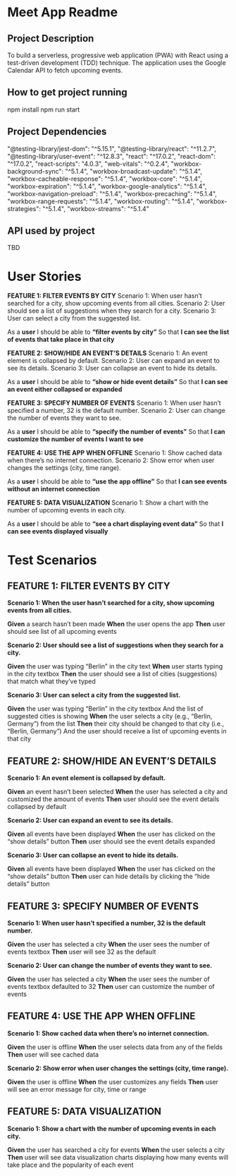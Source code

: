 # Meet App Readme

## Project Description

To build a serverless, progressive web application (PWA) with React using a test-driven
development (TDD) technique. The application uses the Google Calendar API to fetch
upcoming events.

## How to get project running 

npm install
npm run start

## Project Dependencies

 "@testing-library/jest-dom": "^5.15.1",
    "@testing-library/react": "^11.2.7",
    "@testing-library/user-event": "^12.8.3",
    "react": "^17.0.2",
    "react-dom": "^17.0.2",
    "react-scripts": "4.0.3",
    "web-vitals": "^0.2.4",
    "workbox-background-sync": "^5.1.4",
    "workbox-broadcast-update": "^5.1.4",
    "workbox-cacheable-response": "^5.1.4",
    "workbox-core": "^5.1.4",
    "workbox-expiration": "^5.1.4",
    "workbox-google-analytics": "^5.1.4",
    "workbox-navigation-preload": "^5.1.4",
    "workbox-precaching": "^5.1.4",
    "workbox-range-requests": "^5.1.4",
    "workbox-routing": "^5.1.4",
    "workbox-strategies": "^5.1.4",
    "workbox-streams": "^5.1.4"

## API used by project

TBD

# User Stories

**FEATURE 1: FILTER EVENTS BY CITY**
Scenario 1: When user hasn’t searched for a city, show upcoming events from all cities.
Scenario 2: User should see a list of suggestions when they search for a city.
Scenario 3: User can select a city from the suggested list.

As a **user**
I should be able to **“filter events by city”**
So that **I can see the list of events that take place in that city**

**FEATURE 2: SHOW/HIDE AN EVENT’S DETAILS**
Scenario 1: An event element is collapsed by default.
Scenario 2: User can expand an event to see its details.
Scenario 3: User can collapse an event to hide its details.

As a **user**
I should be able to **“show or hide event details”**
So that **I can see an event either collapsed or expanded**

**FEATURE 3: SPECIFY NUMBER OF EVENTS**
Scenario 1: When user hasn’t specified a number, 32 is the default number.
Scenario 2: User can change the number of events they want to see.

As a **user**
I should be able to **“specify the number of events”**
So that **I can customize the number of events I want to see**


**FEATURE 4: USE THE APP WHEN OFFLINE**
Scenario 1: Show cached data when there’s no internet connection.
Scenario 2: Show error when user changes the settings (city, time range).

As a **user**
I should be able to **“use the app offline”**
So that **I can see events without an internet connection**


**FEATURE 5: DATA VISUALIZATION**
Scenario 1: Show a chart with the number of upcoming events in each city.


As a **user**
I should be able to **“see a chart displaying event data”**
So that **I can see events displayed visually**


# Test Scenarios

## FEATURE 1: FILTER EVENTS BY CITY

**Scenario 1: When the user hasn’t searched for a city, show upcoming events from all cities.**

**Given** a search hasn’t been made
**When** the user opens the app
**Then** user should see list of all upcoming events

**Scenario 2: User should see a list of suggestions when they search for a city.**

**Given** the user was typing “Berlin” in the city text
**When** user starts typing in the city textbox
**Then** the user should see a list of cities (suggestions) that match what they’ve typed

**Scenario 3: User can select a city from the suggested list.**

**Given** the user was typing “Berlin” in the city textbox 
And the list of suggested cities is showing
**When** the user selects a city (e.g., “Berlin, Germany”) from the list
**Then** their city should be changed to that city (i.e., “Berlin, Germany”)
And the user should receive a list of upcoming events in that city

## FEATURE 2: SHOW/HIDE AN EVENT’S DETAILS

**Scenario 1: An event element is collapsed by default.**

**Given** an event hasn’t been selected
**When** the user has selected a city and customized the amount of events
**Then** user should see the event details collapsed by default

**Scenario 2: User can expand an event to see its details.**

**Given** all events have been displayed
**When** the user has clicked on the “show details” button
**Then** user should see the event details expanded 

**Scenario 3: User can collapse an event to hide its details.**

**Given** all events have been displayed
**When** the user has clicked on the “show details” button
**Then** user can hide details by clicking the “hide details” button

## FEATURE 3: SPECIFY NUMBER OF EVENTS

**Scenario 1: When user hasn’t specified a number, 32 is the default number.**

**Given** the user has selected a city
**When** the user sees the number of events textbox
**Then** user will see 32 as the default

**Scenario 2: User can change the number of events they want to see.**

**Given** the user has selected a city
**When** the user sees the number of events textbox defaulted to 32
**Then** user can customize the number of events

## FEATURE 4: USE THE APP WHEN OFFLINE

**Scenario 1: Show cached data when there’s no internet connection.**

**Given** the user is offline
**When** the user selects data from any of the fields
**Then** user will see cached data

**Scenario 2: Show error when user changes the settings (city, time range).**

**Given** the user is offline
**When** the user customizes any fields
**Then** user will see an error message for city, time or range

## FEATURE 5: DATA VISUALIZATION

**Scenario 1: Show a chart with the number of upcoming events in each city.**

**Given** the user has searched a city for events
**When** the user selects a city
**Then** user will see data visualization charts displaying how many events will take place and the popularity of each event

